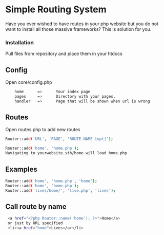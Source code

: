 # Simple Routing System
Have you ever wished to have routes in your php website but you do not want to install all those massive frameworks? This is solution for you. 

### Installation
Pull files from repository and place them in your htdocs

## Config
Open core/config.php 
```sh
    home      =>      Your index page
    pages     =>      Directory with your pages.
    handler   =>      Page that will be shown when url is wrong
```

## Routes
Open routes.php to add new routes
```sh
Router::add('URL', 'PAGE', 'ROUTE-NAME [opt]');

Router::add('home', 'home.php');
Navigating to yourwebsite.sth/home will load home.php
```
## Examples
```sh
Router::add('home', 'home.php', 'home');
Router::add('home', 'home.php');
Router::add('lives/home/', 'live.php', 'lives');
```
## Call route by name
```sh
 <a href="<?php Router::name('home'); ?>">Home</a>
 or just by URL specified
 <li><a href="home">Lives</a></li>
```
